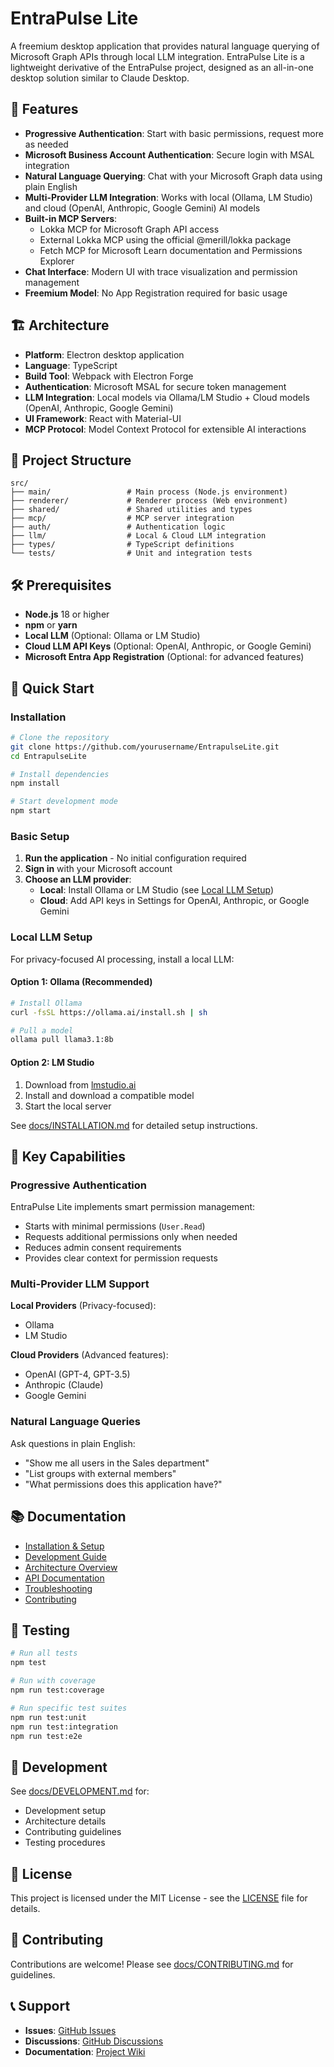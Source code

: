# EntraPulse Lite

A freemium desktop application that provides natural language querying of Microsoft Graph APIs through local LLM integration. EntraPulse Lite is a lightweight derivative of the EntraPulse project, designed as an all-in-one desktop solution similar to Claude Desktop.

## 🚀 Features

- **Progressive Authentication**: Start with basic permissions, request more as needed
- **Microsoft Business Account Authentication**: Secure login with MSAL integration
- **Natural Language Querying**: Chat with your Microsoft Graph data using plain English
- **Multi-Provider LLM Integration**: Works with local (Ollama, LM Studio) and cloud (OpenAI, Anthropic, Google Gemini) AI models
- **Built-in MCP Servers**: 
  - Lokka MCP for Microsoft Graph API access
  - External Lokka MCP using the official @merill/lokka package
  - Fetch MCP for Microsoft Learn documentation and Permissions Explorer
- **Chat Interface**: Modern UI with trace visualization and permission management
- **Freemium Model**: No App Registration required for basic usage

## 🏗️ Architecture

- **Platform**: Electron desktop application
- **Language**: TypeScript
- **Build Tool**: Webpack with Electron Forge
- **Authentication**: Microsoft MSAL for secure token management
- **LLM Integration**: Local models via Ollama/LM Studio + Cloud models (OpenAI, Anthropic, Google Gemini)
- **UI Framework**: React with Material-UI
- **MCP Protocol**: Model Context Protocol for extensible AI interactions

## 📁 Project Structure

```
src/
├── main/                 # Main process (Node.js environment)
├── renderer/             # Renderer process (Web environment)
├── shared/               # Shared utilities and types
├── mcp/                  # MCP server integration
├── auth/                 # Authentication logic
├── llm/                  # Local & Cloud LLM integration
├── types/                # TypeScript definitions
└── tests/                # Unit and integration tests
```

## 🛠️ Prerequisites

- **Node.js** 18 or higher
- **npm** or **yarn**
- **Local LLM** (Optional: Ollama or LM Studio)
- **Cloud LLM API Keys** (Optional: OpenAI, Anthropic, or Google Gemini)
- **Microsoft Entra App Registration** (Optional: for advanced features)

## 🚀 Quick Start

### Installation

```bash
# Clone the repository
git clone https://github.com/yourusername/EntrapulseLite.git
cd EntrapulseLite

# Install dependencies
npm install

# Start development mode
npm start
```

### Basic Setup

1. **Run the application** - No initial configuration required
2. **Sign in** with your Microsoft account
3. **Choose an LLM provider**:
   - **Local**: Install Ollama or LM Studio (see [Local LLM Setup](#local-llm-setup))
   - **Cloud**: Add API keys in Settings for OpenAI, Anthropic, or Google Gemini

### Local LLM Setup

For privacy-focused AI processing, install a local LLM:

#### Option 1: Ollama (Recommended)
```bash
# Install Ollama
curl -fsSL https://ollama.ai/install.sh | sh

# Pull a model
ollama pull llama3.1:8b
```

#### Option 2: LM Studio
1. Download from [lmstudio.ai](https://lmstudio.ai)
2. Install and download a compatible model
3. Start the local server

See [docs/INSTALLATION.md](docs/INSTALLATION.md) for detailed setup instructions.

## 🎯 Key Capabilities

### Progressive Authentication
EntraPulse Lite implements smart permission management:
- Starts with minimal permissions (`User.Read`)
- Requests additional permissions only when needed
- Reduces admin consent requirements
- Provides clear context for permission requests

### Multi-Provider LLM Support
**Local Providers** (Privacy-focused):
- Ollama
- LM Studio

**Cloud Providers** (Advanced features):
- OpenAI (GPT-4, GPT-3.5)
- Anthropic (Claude)
- Google Gemini

### Natural Language Queries
Ask questions in plain English:
- "Show me all users in the Sales department"
- "List groups with external members"
- "What permissions does this application have?"

## 📚 Documentation

- [Installation & Setup](docs/INSTALLATION.md)
- [Development Guide](docs/DEVELOPMENT.md)
- [Architecture Overview](docs/ARCHITECTURE.md)
- [API Documentation](docs/API.md)
- [Troubleshooting](docs/TROUBLESHOOTING.md)
- [Contributing](docs/CONTRIBUTING.md)

## 🧪 Testing

```bash
# Run all tests
npm test

# Run with coverage
npm run test:coverage

# Run specific test suites
npm run test:unit
npm run test:integration
npm run test:e2e
```

## 🔧 Development

See [docs/DEVELOPMENT.md](docs/DEVELOPMENT.md) for:
- Development setup
- Architecture details
- Contributing guidelines
- Testing procedures

## 📝 License

This project is licensed under the MIT License - see the [LICENSE](LICENSE) file for details.

## 🤝 Contributing

Contributions are welcome! Please see [docs/CONTRIBUTING.md](docs/CONTRIBUTING.md) for guidelines.

## 📞 Support

- **Issues**: [GitHub Issues](https://github.com/yourusername/EntrapulseLite/issues)
- **Discussions**: [GitHub Discussions](https://github.com/yourusername/EntrapulseLite/discussions)
- **Documentation**: [Project Wiki](https://github.com/yourusername/EntrapulseLite/wiki)
